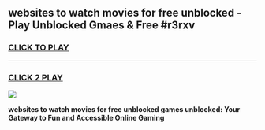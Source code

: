 
## websites to watch movies for free unblocked - Play Unblocked Gmaes & Free #r3rxv
<h3>
<a href="https://news.freeplayer.one?title=websites_to_watch_movies_for_free_unblocked&ref=26F">CLICK TO PLAY</a></h3>
<hr>

<h3>
<a href="https://news.freeplayer.one?title=websites_to_watch_movies_for_free_unblocked&ref=26F">CLICK 2 PLAY</a>
  
</h3>

<a href="https://news.freeplayer.one?title=websites_to_watch_movies_for_free_unblocked&ref=26F/"><img src="https://clearcache.store/games.png"></a>


**websites to watch movies for free unblocked games unblocked: Your Gateway to Fun and Accessible Online Gaming**
